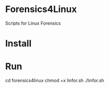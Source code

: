 # Forensics4Linux
 Scripts for Linux Forensics

# Install


# Run
cd forensics4linux
chmod +x linfor.sh
./linfor.sh
 
